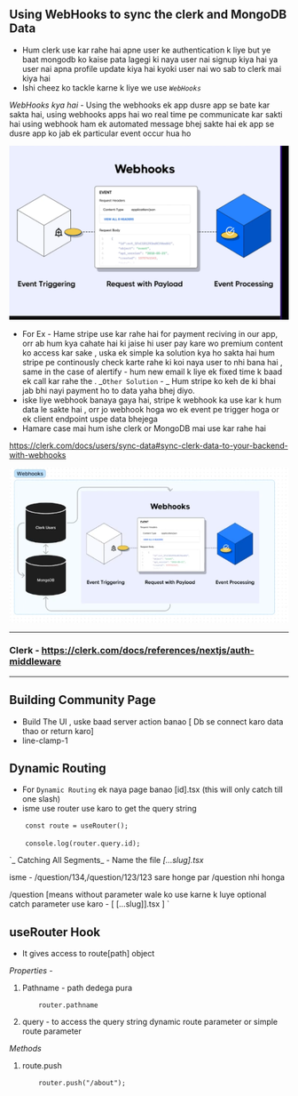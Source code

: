 ## Using WebHooks to sync the clerk and MongoDB Data

- Hum clerk use kar rahe hai apne user ke authentication k liye but ye baat mongodb ko kaise pata lagegi ki naya user nai signup kiya hai ya user nai apna profile update kiya hai kyoki user nai wo sab to clerk mai kiya hai
- Ishi cheez ko tackle karne k liye we use _`WebHooks`_

_WebHooks kya hai_ - Using the webhooks ek app dusre app se bate kar sakta hai, using webhooks apps hai wo real time pe communicate kar sakti hai using webhook ham ek automated message bhej sakte hai ek app se dusre app ko jab ek particular event occur hua ho

![Alt text](image.png)

- For Ex - Hame stripe use kar rahe hai for payment reciving in our app, orr ab hum kya cahate hai ki jaise hi user pay kare wo premium content ko access kar sake , uska ek simple ka solution kya ho sakta hai hum stripe pe continously check karte rahe ki koi naya user to nhi bana hai , same in the case of alertify - hum new email k liye ek fixed time k baad ek call kar rahe the . _`Other Solution` - _ Hum stripe ko keh de ki bhai jab bhi nayi payment ho to data yaha bhej diyo.
- iske liye webhook banaya gaya hai, stripe k webhook ka use kar k hum data le sakte hai , orr jo webhook hoga wo ek event pe trigger hoga or ek client endpoint uspe data bhejega
- Hamare case mai hum ishe clerk or MongoDB mai use kar rahe hai

https://clerk.com/docs/users/sync-data#sync-clerk-data-to-your-backend-with-webhooks

![Alt text](image-1.png)

---

### Clerk - https://clerk.com/docs/references/nextjs/auth-middleware

---

## Building Community Page

- Build The UI , uske baad server action banao [ Db se connect karo data thao or return karo]
- line-clamp-1

## Dynamic Routing

- For `Dynamic Routing` ek naya page banao [id].tsx (this will only catch till one slash)
- isme use router use karo to get the query string

```
    const route = useRouter();

    console.log(router.query.id);
```

`_ Catching All Segments_ - Name the file _[...slug].tsx_

isme - /question/134,/question/123/123 sare honge par /question nhi honga

/question [means without parameter wale ko use karne k luye optional catch parameter use karo - [ [...slug]].tsx ]
`

## useRouter Hook

- It gives access to route[path] object

_Properties_ -

1. Pathname - path dedega pura
   ```
       router.pathname
   ```
2. query - to access the query string dynamic route parameter or simple route parameter

_Methods_

1. route.push
   ```
       router.push("/about");
   ```
